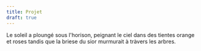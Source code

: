 ```yaml
---
title: Projet
draft: true
---
```


Le soleil a ploungé sous l'horison, peignant le ciel dans des tientes orange et roses tandis que la briese du sior murmurait à tràvers les arbres.

